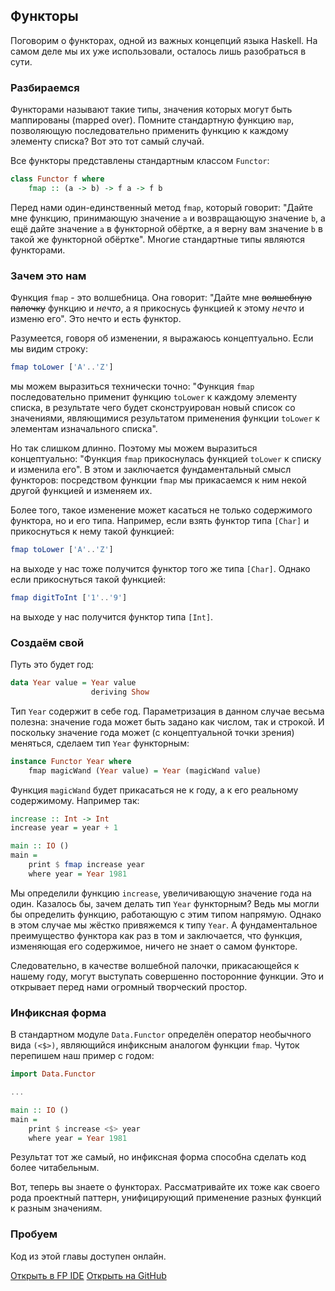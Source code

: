 Функторы
--------

Поговорим о функторах, одной из важных концепций языка Haskell. На самом деле мы их уже использовали, осталось лишь разобраться в сути.

### Разбираемся

Функторами называют такие типы, значения которых могут быть маппированы (mapped over). Помните стандартную функцию `map`, позволяющую последовательно применить функцию к каждому элементу списка? Вот это тот самый случай.

Все функторы представлены стандартным классом `Functor`:

```haskell
class Functor f where
    fmap :: (a -> b) -> f a -> f b
```

Перед нами один-единственный метод `fmap`, который говорит: "Дайте мне функцию, принимающую значение `a` и возвращающую значение `b`, а ещё дайте значение `a` в функторной обёртке, а я верну вам значение `b` в такой же функторной обёртке". Многие стандартные типы являются функторами.

### Зачем это нам

Функция `fmap` - это волшебница. Она говорит: "Дайте мне ~~волшебную палочку~~ функцию и _нечто_, а я прикоснусь функцией к этому _нечто_ и изменю его". Это нечто и есть функтор.

Разумеется, говоря об изменении, я выражаюсь концептуально. Если мы видим строку:

```haskell
fmap toLower ['A'..'Z']
```

мы можем выразиться технически точно: "Функция `fmap` последовательно применит функцию `toLower` к каждому элементу списка, в результате чего будет сконструирован новый список со значениями, являющимися результатом применения функции `toLower` к элементам изначального списка".

Но так слишком длинно. Поэтому мы можем выразиться концептуально: "Функция `fmap` прикоснулась функцией `toLower` к списку и изменила его". В этом и заключается фундаментальный смысл функторов: посредством функции `fmap` мы прикасаемся к ним некой другой функцией и изменяем их.

Более того, такое изменение может касаться не только содержимого функтора, но и его типа. Например, если взять функтор типа `[Char]` и прикоснуться к нему такой функцией:

```haskell
fmap toLower ['A'..'Z']
```

на выходе у нас тоже получится функтор того же типа `[Char]`. Однако если прикоснуться такой функцией:

```haskell
fmap digitToInt ['1'..'9']
```

на выходе у нас получится функтор типа `[Int]`.

### Создаём свой

Путь это будет год:

```haskell
data Year value = Year value
                  deriving Show
```

Тип `Year` содержит в себе год. Параметризация в данном случае весьма полезна: значение года может быть задано как числом, так и строкой. И поскольку значение года может (с концептуальной точки зрения) меняться, сделаем тип `Year` функторным:

```haskell
instance Functor Year where
    fmap magicWand (Year value) = Year (magicWand value)
```

Функция `magicWand` будет прикасаться не к году, а к его реальному содержимому. Например так:

```haskell
increase :: Int -> Int
increase year = year + 1

main :: IO ()
main =
    print $ fmap increase year
    where year = Year 1981
```

Мы определили функцию `increase`, увеличивающую значение года на один. Казалось бы, зачем делать тип `Year` функторным? Ведь мы могли бы определить функцию, работающую с этим типом напрямую. Однако в этом случае мы жёстко привяжемся к типу `Year`. А фундаментальное преимущество функтора как раз в том и заключается, что функция, изменяющая его содержимое, ничего не знает о самом функторе.

Следовательно, в качестве волшебной палочки, прикасающейся к нашему году, могут выступать совершенно посторонние функции. Это и открывает перед нами огромный творческий простор.

### Инфиксная форма

В стандартном модуле `Data.Functor` определён оператор необычного вида `(<$>)`, являющийся инфиксным аналогом функции `fmap`. Чуток перепишем наш пример с годом:

```haskell
import Data.Functor

... 

main :: IO ()
main =
    print $ increase <$> year
    where year = Year 1981
```

Результат тот же самый, но инфиксная форма способна сделать код более читабельным.

Вот, теперь вы знаете о функторах. Рассматривайте их тоже как своего рода проектный паттерн, унифицирующий применение разных функций к разным значениям.

### Пробуем

Код из этой главы доступен онлайн.

<span><a href="https://www.fpcomplete.com/ide?title=functors&paste=https://raw.githubusercontent.com/denisshevchenko/ohaskell-code/master/code/Delicious/Functors/Main.hs" class="fpcomplete_code" target="_blank">Открыть в FP IDE</a></span>
<span class="buttons_space"></span>
<span><a href="https://github.com/denisshevchenko/ohaskell-code/blob/master/code/Delicious/Functors/Main.hs" class="github_code" target="_blank">Открыть на GitHub</a></span>

